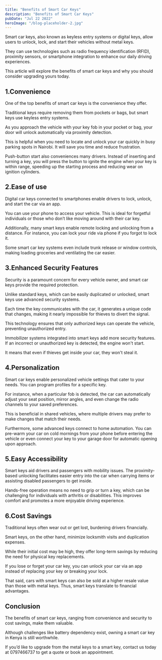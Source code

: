 ```yaml
---
title: "Benefits of Smart Car Keys"
description: "Benefits of Smart Car Keys"
pubDate: "Jul 22 2022"
heroImage: "/blog-placeholder-2.jpg"
---
```


Smart car keys, also known as keyless entry systems or digital keys, allow users to unlock, lock, and start their vehicles without metal keys.

They can use technologies such as radio frequency identification (RFID), proximity sensors, or smartphone integration to enhance our daily driving experiences. 

This article will explore the benefits of smart car keys and why you should consider upgrading yours today. 

## 1.Convenience

One of the top benefits of smart car keys is the convenience they offer. 

Traditional keys require removing them from pockets or bags, but smart keys use keyless entry systems.

As you approach the vehicle with your key fob in your pocket or bag, your door will unlock automatically via proximity detection. 

This is helpful when you need to locate and unlock your car quickly in busy parking spots in Nairobi. It will save you time and reduce frustration.

Push-button start also conveniences many drivers. Instead of inserting and turning a key, you will press the button to ignite the engine when your key is within range, speeding up the starting process and reducing wear on ignition cylinders. 

## 2.Ease of use

Digital car keys connected to smartphones enable drivers to lock, unlock, and start the car via an app. 

You can use your phone to access your vehicle. This is ideal for forgetful individuals or those who don’t like moving around with their car key. 

Additionally, many smart keys enable remote locking and unlocking from a distance. For instance, you can lock your ride via phone if you forgot to lock it.

Some smart car key systems even include trunk release or window controls, making loading groceries and ventilating the car easier. 

## 3.Enhanced Security Features

Security is a paramount concern for every vehicle owner, and smart car keys provide the required protection. 

Unlike standard keys, which can be easily duplicated or unlocked, smart keys use advanced security systems. 

Each time the key communicates with the car, it generates a unique code that changes, making it nearly impossible for thieves to divert the signal. 

This technology ensures that only authorized keys can operate the vehicle, preventing unauthorized entry.

Immobilizer systems integrated into smart keys add more security features. If an incorrect or unauthorized key is detected, the engine won't start. 

It means that even if thieves get inside your car, they won't steal it. 

## 4.Personalization

Smart car keys enable personalized vehicle settings that cater to your needs. You can program profiles for a specific key. 

For instance, when a particular fob is detected, the car can automatically adjust your seat position, mirror angles, and even change the radio channels to your saved preferences. 

This is beneficial in shared vehicles, where multiple drivers may prefer to make changes that match their needs. 

Furthermore, some advanced keys connect to home automation. You can pre-warm your car on cold mornings from your phone before entering the vehicle or even connect your key to your garage door for automatic opening upon approach. 

## 5.Easy Accessibility

Smart keys aid drivers and passengers with mobility issues. The proximity-based unlocking facilitates easier entry into the car when carrying items or assisting disabled passengers to get inside. 

Hands-free operation means no need to grip or turn a key, which can be challenging for individuals with arthritis or disabilities. This improves comfort and promotes a more enjoyable driving experience.

## 6.Cost Savings

Traditional keys often wear out or get lost, burdening drivers financially. 

Smart keys, on the other hand, minimize locksmith visits and duplication expenses. 

While their initial cost may be high, they offer long-term savings by reducing the need for physical key replacements. 

If you lose or forget your car key, you can unlock your car via an app instead of replacing your key or breaking your lock. 

That said, cars with smart keys can also be sold at a higher resale value than those with metal keys. Thus, smart keys translate to financial advantages.

## Conclusion

The benefits of smart car keys, ranging from convenience and security to cost savings, make them valuable.  

Although challenges like battery dependency exist, owning a smart car key in Kenya is still worthwhile. 

If you’d like to upgrade from the metal keys to a smart key, contact us today at 0797466737 to get a quote or book an appointment. 

